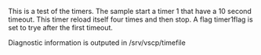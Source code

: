 This is a test of the timers. The sample start a timer 1 that have a 10 second
timeout. This timer reload itself four times and then stop. A flag timer1flag
is set to trye after the first timeout.

Diagnostic information is outputed in /srv/vscp/timefile  
